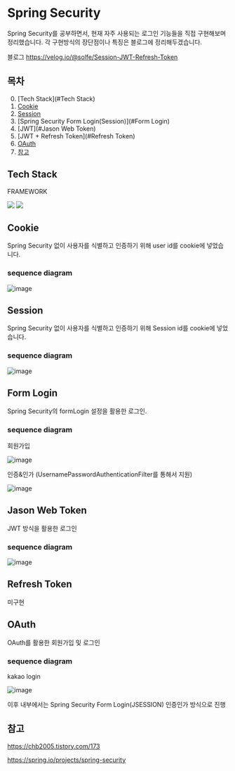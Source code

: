 # Spring Security

Spring Security를 공부하면서, 현재 자주 사용되는 로그인 기능들을 직접 구현해보며 정리했습니다.
각 구현방식의 장단점이나 특징은 블로그에 정리해두겠습니다.

블로그
https://velog.io/@solfe/Session-JWT-Refresh-Token

## 목차

0. [Tech Stack](#Tech Stack)
1. [Cookie](#Cookie)
2. [Session](#Session)
3. [Spring Security Form Login(Session)](#Form Login)
4. [JWT](#Jason Web Token)
5. [JWT + Refresh Token](#Refresh Token)
6. [OAuth](#OAuth)
7. [참고](#참고)

## Tech Stack

FRAMEWORK

<img src="https://img.shields.io/badge/spring-6DB33F?style=for-the-badge&logo=spring&logoColor=white">
<img src="https://img.shields.io/badge/springsecurity-6DB33F?style=for-the-badge&logo=springsecurity&logoColor=white">


## Cookie

Spring Security 없이 사용자를 식별하고 인증하기 위해 user id를 cookie에 넣었습니다.

### sequence diagram

![image](https://github.com/SolfE/spring_security_example/assets/74342496/6a8b2b75-5175-4f70-9e8a-7b5810526283)

## Session

Spring Security 없이 사용자를 식별하고 인증하기 위해 Session id를 cookie에 넣었습니다.

### sequence diagram

![image](https://github.com/SolfE/spring_security_example/assets/74342496/201053f0-a5fd-48ee-9114-f1fb5a3493ca)


## Form Login

Spring Security의 formLogin 설정을 활용한 로그인.


### sequence diagram

회원가입

![image](https://github.com/SolfE/spring_security_example/assets/74342496/ac1e1f4e-5ffb-4d02-9f71-d96aa21a2c2e)

인증&인가 (UsernamePasswordAuthenticationFilter를 통해서 지원)

![image](https://github.com/SolfE/spring_security_example/assets/74342496/6071e1e5-4b6a-4ac4-acac-d39757ac3958)


## Jason Web Token

JWT 방식을 활용한 로그인

### sequence diagram

![image](https://github.com/SolfE/spring_security_example/assets/74342496/ee7ae9ce-893c-441c-b3f1-cdf1a156573b)


## Refresh Token

미구현


## OAuth

OAuth를 활용한 회원가입 및 로그인

### sequence diagram

kakao login

![image](https://github.com/SolfE/spring_security_example/assets/74342496/7a3640f8-4c97-4bc4-8f4a-39c28cec8aee)

이후 내부에서는 Spring Security Form Login(JSESSION) 인증인가 방식으로 진행



## 참고
https://chb2005.tistory.com/173

https://spring.io/projects/spring-security